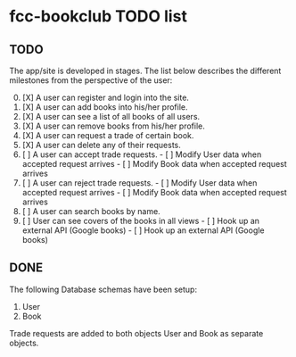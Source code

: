 fcc-bookclub TODO list
======================

TODO
----

The app/site is developed in stages. The list below describes the different
milestones from the perspective of the user:

  0. [X] A user can register and login into the site.
  1. [X] A user can add books into his/her profile.
  2. [X] A user can see a list of all books of all users.
  3. [X] A user can remove books from his/her profile.
  4. [X] A user can request a trade of certain book.
  5. [X] A user can delete any of their requests.
  6. [ ] A user can accept trade requests.
    - [ ] Modify User data when accepted request arrives
    - [ ] Modify Book data when accepted request arrives
  7. [ ] A user can reject trade requests.
    - [ ] Modify User data when accepted request arrives
    - [ ] Modify Book data when accepted request arrives
  8. [ ] A user can search books by name.
  9. [ ] User can see covers of the books in all views
    - [ ] Hook up an external API (Google books)
    - [ ] Hook up an external API (Google books)

DONE
----

The following Database schemas have been setup:

  1. User
  2. Book

Trade requests are added to both objects User and Book as separate objects.

